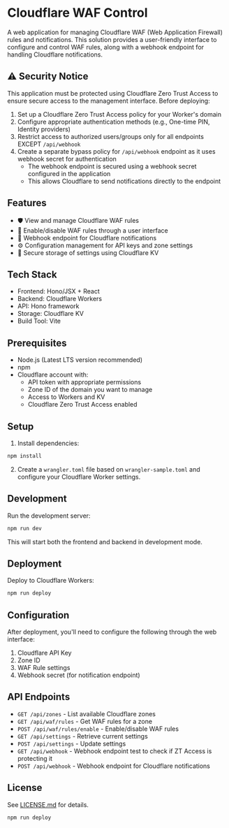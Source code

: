 # Cloudflare WAF Control

A web application for managing Cloudflare WAF (Web Application Firewall) rules and notifications. This solution provides a user-friendly interface to configure and control WAF rules, along with a webhook endpoint for handling Cloudflare notifications.

## ⚠️ Security Notice

This application must be protected using Cloudflare Zero Trust Access to ensure secure access to the management interface. Before deploying:

1. Set up a Cloudflare Zero Trust Access policy for your Worker's domain
2. Configure appropriate authentication methods (e.g., One-time PIN, Identity providers)
3. Restrict access to authorized users/groups only for all endpoints EXCEPT `/api/webhook`
4. Create a separate bypass policy for `/api/webhook` endpoint as it uses webhook secret for authentication
   - The webhook endpoint is secured using a webhook secret configured in the application
   - This allows Cloudflare to send notifications directly to the endpoint

## Features

- 🛡️ View and manage Cloudflare WAF rules
- 🔄 Enable/disable WAF rules through a user interface
- 🔔 Webhook endpoint for Cloudflare notifications
- ⚙️ Configuration management for API keys and zone settings
- 🔐 Secure storage of settings using Cloudflare KV

## Tech Stack

- Frontend: Hono/JSX + React
- Backend: Cloudflare Workers
- API: Hono framework
- Storage: Cloudflare KV
- Build Tool: Vite

## Prerequisites

- Node.js (Latest LTS version recommended)
- npm
- Cloudflare account with:
  - API token with appropriate permissions
  - Zone ID of the domain you want to manage
  - Access to Workers and KV
  - Cloudflare Zero Trust Access enabled

## Setup

1. Install dependencies:
```bash
npm install
```

2. Create a `wrangler.toml` file based on `wrangler-sample.toml` and configure your Cloudflare Worker settings.

## Development

Run the development server:
```bash
npm run dev
```

This will start both the frontend and backend in development mode.

## Deployment

Deploy to Cloudflare Workers:
```bash
npm run deploy
```

## Configuration

After deployment, you'll need to configure the following through the web interface:

1. Cloudflare API Key
2. Zone ID
3. WAF Rule settings
4. Webhook secret (for notification endpoint)

## API Endpoints

- `GET /api/zones` - List available Cloudflare zones
- `GET /api/waf/rules` - Get WAF rules for a zone
- `POST /api/waf/rules/enable` - Enable/disable WAF rules
- `GET /api/settings` - Retrieve current settings
- `POST /api/settings` - Update settings
- `GET /api/webhook` - Webhook endpoint test to check if ZT Access is protecting it
- `POST /api/webhook` - Webhook endpoint for Cloudflare notifications

## License

See [LICENSE.md](LICENSE.md) for details.

```
npm run deploy
```

